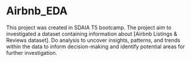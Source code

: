 # Airbnb_EDA
This project was created in SDAIA T5 bootcamp.
The project aim to investigated a dataset containing information about [Airbnb Listings & Reviews dataset]. Do analysis to uncover insights, patterns, and trends within the data to inform decision-making and identify potential areas for further investigation.
